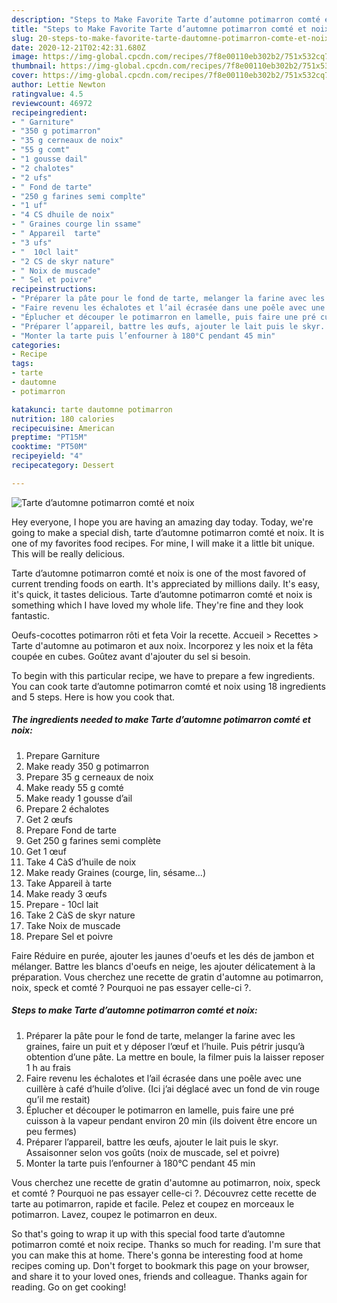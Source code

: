 ```yaml
---
description: "Steps to Make Favorite Tarte d’automne potimarron comté et noix"
title: "Steps to Make Favorite Tarte d’automne potimarron comté et noix"
slug: 20-steps-to-make-favorite-tarte-dautomne-potimarron-comte-et-noix
date: 2020-12-21T02:42:31.680Z
image: https://img-global.cpcdn.com/recipes/7f8e00110eb302b2/751x532cq70/tarte-dautomne-potimarron-comte-et-noix-photo-principale-de-la-recette.jpg
thumbnail: https://img-global.cpcdn.com/recipes/7f8e00110eb302b2/751x532cq70/tarte-dautomne-potimarron-comte-et-noix-photo-principale-de-la-recette.jpg
cover: https://img-global.cpcdn.com/recipes/7f8e00110eb302b2/751x532cq70/tarte-dautomne-potimarron-comte-et-noix-photo-principale-de-la-recette.jpg
author: Lettie Newton
ratingvalue: 4.5
reviewcount: 46972
recipeingredient:
- " Garniture"
- "350 g potimarron"
- "35 g cerneaux de noix"
- "55 g comt"
- "1 gousse dail"
- "2 chalotes"
- "2 ufs"
- " Fond de tarte"
- "250 g farines semi complte"
- "1 uf"
- "4 CS dhuile de noix"
- " Graines courge lin ssame"
- " Appareil  tarte"
- "3 ufs"
- "  10cl lait"
- "2 CS de skyr nature"
- " Noix de muscade"
- " Sel et poivre"
recipeinstructions:
- "Préparer la pâte pour le fond de tarte, melanger la farine avec les graines, faire un puit et y déposer l’œuf et l’huile. Puis pétrir jusqu’à obtention d’une pâte. La mettre en boule, la filmer puis la laisser reposer 1 h au frais"
- "Faire revenu les échalotes et l’ail écrasée dans une poêle avec une cuillère à café d’huile d’olive. (Ici j’ai déglacé avec un fond de vin rouge qu’il me restait)"
- "Éplucher et découper le potimarron en lamelle, puis faire une pré cuisson à la vapeur pendant environ 20 min (ils doivent être encore un peu fermes)"
- "Préparer l’appareil, battre les œufs, ajouter le lait puis le skyr. Assaisonner selon vos goûts (noix de muscade, sel et poivre)"
- "Monter la tarte puis l’enfourner à 180°C pendant 45 min"
categories:
- Recipe
tags:
- tarte
- dautomne
- potimarron

katakunci: tarte dautomne potimarron 
nutrition: 180 calories
recipecuisine: American
preptime: "PT15M"
cooktime: "PT50M"
recipeyield: "4"
recipecategory: Dessert

---
```



![Tarte d’automne potimarron comté et noix](https://img-global.cpcdn.com/recipes/7f8e00110eb302b2/751x532cq70/tarte-dautomne-potimarron-comte-et-noix-photo-principale-de-la-recette.jpg)

Hey everyone, I hope you are having an amazing day today. Today, we're going to make a special dish, tarte d’automne potimarron comté et noix. It is one of my favorites food recipes. For mine, I will make it a little bit unique. This will be really delicious.

Tarte d’automne potimarron comté et noix is one of the most favored of current trending foods on earth. It's appreciated by millions daily. It's easy, it's quick, it tastes delicious. Tarte d’automne potimarron comté et noix is something which I have loved my whole life. They're fine and they look fantastic.

Oeufs-cocottes potimarron rôti et feta Voir la recette. Accueil &gt; Recettes &gt; Tarte d&#39;automne au potimaron et aux noix. Incorporez y les noix et la fêta coupée en cubes. Goûtez avant d&#39;ajouter du sel si besoin.


To begin with this particular recipe, we have to prepare a few ingredients. You can cook tarte d’automne potimarron comté et noix using 18 ingredients and 5 steps. Here is how you cook that.

<!--inarticleads1-->

##### The ingredients needed to make Tarte d’automne potimarron comté et noix:

1. Prepare  Garniture
1. Make ready 350 g potimarron
1. Prepare 35 g cerneaux de noix
1. Make ready 55 g comté
1. Make ready 1 gousse d’ail
1. Prepare 2 échalotes
1. Get 2 œufs
1. Prepare  Fond de tarte
1. Get 250 g farines semi complète
1. Get 1 œuf
1. Take 4 CàS d’huile de noix
1. Make ready  Graines (courge, lin, sésame...)
1. Take  Appareil à tarte
1. Make ready 3 œufs
1. Prepare  \- 10cl lait
1. Take 2 CàS de skyr nature
1. Take  Noix de muscade
1. Prepare  Sel et poivre


Faire Réduire en purée, ajouter les jaunes d&#39;oeufs et les dés de jambon et mélanger. Battre les blancs d&#39;oeufs en neige, les ajouter délicatement à la préparation. Vous cherchez une recette de gratin d&#39;automne au potimarron, noix, speck et comté ? Pourquoi ne pas essayer celle-ci ?. 

<!--inarticleads2-->

##### Steps to make Tarte d’automne potimarron comté et noix:

1. Préparer la pâte pour le fond de tarte, melanger la farine avec les graines, faire un puit et y déposer l’œuf et l’huile. Puis pétrir jusqu’à obtention d’une pâte. La mettre en boule, la filmer puis la laisser reposer 1 h au frais
1. Faire revenu les échalotes et l’ail écrasée dans une poêle avec une cuillère à café d’huile d’olive. (Ici j’ai déglacé avec un fond de vin rouge qu’il me restait)
1. Éplucher et découper le potimarron en lamelle, puis faire une pré cuisson à la vapeur pendant environ 20 min (ils doivent être encore un peu fermes)
1. Préparer l’appareil, battre les œufs, ajouter le lait puis le skyr. Assaisonner selon vos goûts (noix de muscade, sel et poivre)
1. Monter la tarte puis l’enfourner à 180°C pendant 45 min


Vous cherchez une recette de gratin d&#39;automne au potimarron, noix, speck et comté ? Pourquoi ne pas essayer celle-ci ?. Découvrez cette recette de tarte au potimarron, rapide et facile. Pelez et coupez en morceaux le potimarron. Lavez, coupez le potimarron en deux. 

So that's going to wrap it up with this special food tarte d’automne potimarron comté et noix recipe. Thanks so much for reading. I'm sure that you can make this at home. There's gonna be interesting food at home recipes coming up. Don't forget to bookmark this page on your browser, and share it to your loved ones, friends and colleague. Thanks again for reading. Go on get cooking!

